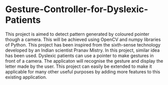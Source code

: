 # Gesture-Controller-for-Dyslexic-Patients
This project is aimed to detect pattern generated by coloured pointer though a camera. This will be achieved using OpenCV and numpy libraries
of Python. This project has been inspired from the sixth-sense technology developed by an Indian scientist Pranav Mistry. In this project,
similar idea has been used. Dyslexic patients can use a pointer to make gestures in front of a camera. The applicaton will
recognise the gesture and display the letter made by the user. This project can easily be extended to make it applicable for many other
useful purposes by adding more features to this existing application.
